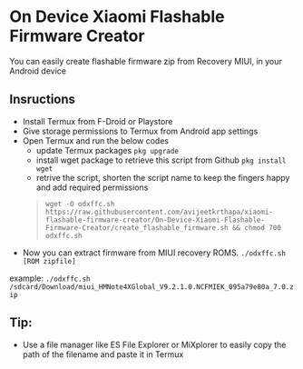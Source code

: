 # On Device Xiaomi Flashable Firmware Creator

You can easily create flashable firmware zip from Recovery MIUI, in your Android device

## Insructions
  - Install Termux from F-Droid or Playstore
  - Give storage permissions to Termux from Android app settings
  - Open Termux and run the below codes
      - update Termux packages
       `pkg upgrade`
      - install wget package to retrieve this script from Github
       `pkg install wget`
      - retrive the script, shorten the script name to keep the fingers happy and add required permissions
      > `
      wget -O odxffc.sh https://raw.githubusercontent.com/avijeetkrthapa/xiaomi-flashable-firmware-creator/On-Device-Xiaomi-Flashable-Firmware-Creator/create_flashable_firmware.sh && chmod 700 odxffc.sh
      `
  - Now you can extract firmware from MIUI recovery ROMS.
   `./odxffc.sh [ROM zipfile]`
   
  example: `./odxffc.sh /sdcard/Download/miui_HMNote4XGlobal_V9.2.1.0.NCFMIEK_095a79e80a_7.0.zip`

## Tip:
  - Use a file manager like ES File Explorer or MiXplorer to easily copy the path of the filename and paste it in Termux
  
